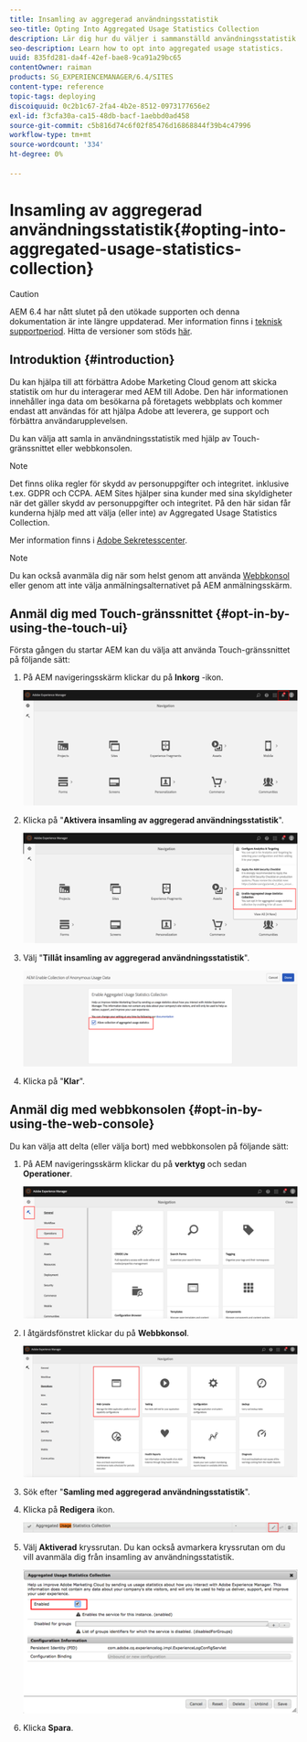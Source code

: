 ```yaml
---
title: Insamling av aggregerad användningsstatistik
seo-title: Opting Into Aggregated Usage Statistics Collection
description: Lär dig hur du väljer i sammanställd användningsstatistik.
seo-description: Learn how to opt into aggregated usage statistics.
uuid: 835fd281-da4f-42ef-bae8-9ca91a29bc65
contentOwner: raiman
products: SG_EXPERIENCEMANAGER/6.4/SITES
content-type: reference
topic-tags: deploying
discoiquuid: 0c2b1c67-2fa4-4b2e-8512-0973177656e2
exl-id: f3cfa30a-ca15-48db-bacf-1aebbd0ad458
source-git-commit: c5b816d74c6f02f85476d16868844f39b4c47996
workflow-type: tm+mt
source-wordcount: '334'
ht-degree: 0%

---
```


# Insamling av aggregerad användningsstatistik{#opting-into-aggregated-usage-statistics-collection}

>[!CAUTION]
>
>AEM 6.4 har nått slutet på den utökade supporten och denna dokumentation är inte längre uppdaterad. Mer information finns i [teknisk supportperiod](https://helpx.adobe.com/support/programs/eol-matrix.html). Hitta de versioner som stöds [här](https://experienceleague.adobe.com/docs/).

## Introduktion {#introduction}

Du kan hjälpa till att förbättra Adobe Marketing Cloud genom att skicka statistik om hur du interagerar med AEM till Adobe. Den här informationen innehåller inga data om besökarna på företagets webbplats och kommer endast att användas för att hjälpa Adobe att leverera, ge support och förbättra användarupplevelsen.

Du kan välja att samla in användningsstatistik med hjälp av Touch-gränssnittet eller webbkonsolen.

>[!NOTE]
>
>Det finns olika regler för skydd av personuppgifter och integritet. inklusive t.ex. GDPR och CCPA. AEM Sites hjälper sina kunder med sina skyldigheter när det gäller skydd av personuppgifter och integritet. På den här sidan får kunderna hjälp med att välja (eller inte) av Aggregated Usage Statistics Collection.
>
>Mer information finns i [Adobe Sekretesscenter](https://www.adobe.com/privacy.html).

>[!NOTE]
>
>Du kan också avanmäla dig när som helst genom att använda [Webbkonsol](/help/sites-deploying/opt-in-aggregated-usage-statistics.md#opt-in-by-using-the-web-console) eller genom att inte välja anmälningsalternativet på AEM anmälningsskärm.

## Anmäl dig med Touch-gränssnittet {#opt-in-by-using-the-touch-ui}

Första gången du startar AEM kan du välja att använda Touch-gränssnittet på följande sätt:

1. På AEM navigeringsskärm klickar du på **Inkorg** -ikon.

   ![användningsstatistikNavigeringarskärm](assets/usage_statisticsnavigationscreen.png)

1. Klicka på &quot;**Aktivera insamling av aggregerad användningsstatistik**&quot;.

   ![usage_staticNavigationsercreen2](assets/usage_statisticsnavigationscreen2.png)

1. Välj &quot;**Tillåt insamling av aggregerad användningsstatistik**&quot;.

   ![usage_staticSnapin-screen](assets/usage_statisticsopt-inscreen.png)

1. Klicka på &quot;**Klar**&quot;.

## Anmäl dig med webbkonsolen {#opt-in-by-using-the-web-console}

Du kan välja att delta (eller välja bort) med webbkonsolen på följande sätt:

1. På AEM navigeringsskärm klickar du på **verktyg** och sedan **Operationer**.

   ![usage_statistiticsopsdashboard](assets/usage_statisticsopsdashboard.png)

1. I åtgärdsfönstret klickar du på **Webbkonsol**.

   ![usage_statistiticswebconsole](assets/usage_statisticswebconsole.png)

1. Sök efter &quot;**Samling med aggregerad användningsstatistik**&quot;.
1. Klicka på **Redigera** ikon.

   ![usage_staticCollectionEdit](assets/usage_statisticscollectionedit.png)

1. Välj **Aktiverad** kryssrutan. Du kan också avmarkera kryssrutan om du vill avanmäla dig från insamling av användningsstatistik.

   ![usage_statistiticselect](assets/usage_statisticsselect.png)

1. Klicka **Spara**.
